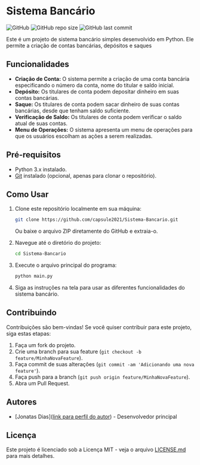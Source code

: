 # Sistema Bancário

![GitHub](https://img.shields.io/github/license/capsule2021/Sistema-Bancario)
![GitHub repo size](https://img.shields.io/github/repo-size/capsule2021/Sistema-Bancario)
![GitHub last commit](https://img.shields.io/github/last-commit/capsule2021/Sistema-Bancario)

Este é um projeto de sistema bancário simples desenvolvido em Python. Ele permite a criação de contas bancárias, depósitos e saques 

## Funcionalidades

- **Criação de Conta:** O sistema permite a criação de uma conta bancária especificando o número da conta, nome do titular e saldo inicial.
- **Depósito:** Os titulares de conta podem depositar dinheiro em suas contas bancárias.
- **Saque:** Os titulares de conta podem sacar dinheiro de suas contas bancárias, desde que tenham saldo suficiente.
- **Verificação de Saldo:** Os titulares de conta podem verificar o saldo atual de suas contas.
- **Menu de Operações:** O sistema apresenta um menu de operações para que os usuários escolham as ações a serem realizadas.

## Pré-requisitos

- Python 3.x instalado.
- [Git](https://git-scm.com/) instalado (opcional, apenas para clonar o repositório).

## Como Usar

1. Clone este repositório localmente em sua máquina:

    ```bash
    git clone https://github.com/capsule2021/Sistema-Bancario.git
    ```

    Ou baixe o arquivo ZIP diretamente do GitHub e extraia-o.

2. Navegue até o diretório do projeto:

    ```bash
    cd Sistema-Bancario
    ```

3. Execute o arquivo principal do programa:

    ```bash
    python main.py
    ```

4. Siga as instruções na tela para usar as diferentes funcionalidades do sistema bancário.

## Contribuindo

Contribuições são bem-vindas! Se você quiser contribuir para este projeto, siga estas etapas:

1. Faça um fork do projeto.
2. Crie uma branch para sua feature (`git checkout -b feature/MinhaNovaFeature`).
3. Faça commit de suas alterações (`git commit -am 'Adicionando uma nova feature'`).
4. Faça push para a branch (`git push origin feature/MinhaNovaFeature`).
5. Abra um Pull Request.

## Autores

- [Jonatas Dias]([link para perfil do autor](https://www.linkedin.com/in/jonatas-dias-dev/)) - Desenvolvedor principal

## Licença

Este projeto é licenciado sob a Licença MIT - veja o arquivo [LICENSE.md](LICENSE.md) para mais detalhes.
